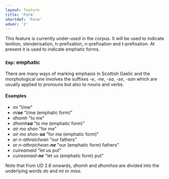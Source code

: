 ```yaml
---
layout: feature
title: 'Form'
shortdef: 'Form'
udver: '2'
---
```


This feature is currently under-used in the corpus.
It will be used to indicate lenition, slenderisation, h-prefixation, n-prefixation and t-prefixation.
At present it is used to indicate emphatic forms.

### <a name="Emp">`Emp`</a>: emphatic

There are many ways of marking emphasis in Scottish Gaelic and the morphological one involves the suffixes _-e_, _-ne_, _-sa_, _-se_, _-san_ which are usually applied to pronouns but also to nouns and verbs.

#### Examples

* _mi_ "I/me"
* _mi<b>se</b>_ "I/me (emphatic form)" 
* _dhomh_ "to me"
* _dhomh<b>sa</b>_ "to me (emphatic form)"
* _air mo shon_ "for me"
* _air mo shon-<b>sa</b>_ "for me (emphatic form)"
* _ar n-athraichean_ "our fathers"
* _ar n-athraichean-<b>ne</b>_ "our (emphatic form) fathers"
* _cuireamaid_ "let us put"
* _cuireamaid-<b>ne</b>_ "let us (emphatic form) put"

Note that from UD 2.6 onwards, _dhomh_ and _dhomhsa_ are divided into the underlying words _do_ and _mi_ or _mise_.

<!-- Interlanguage links updated Pá kvě 14 11:08:32 CEST 2021 -->
